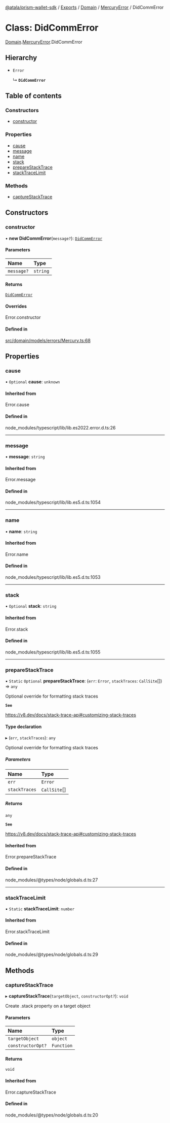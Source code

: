 [@atala/prism-wallet-sdk](../README.md) / [Exports](../modules.md) / [Domain](../modules/Domain.md) / [MercuryError](../modules/Domain.MercuryError.md) / DidCommError

# Class: DidCommError

[Domain](../modules/Domain.md).[MercuryError](../modules/Domain.MercuryError.md).DidCommError

## Hierarchy

- `Error`

  ↳ **`DidCommError`**

## Table of contents

### Constructors

- [constructor](Domain.MercuryError.DidCommError.md#constructor)

### Properties

- [cause](Domain.MercuryError.DidCommError.md#cause)
- [message](Domain.MercuryError.DidCommError.md#message)
- [name](Domain.MercuryError.DidCommError.md#name)
- [stack](Domain.MercuryError.DidCommError.md#stack)
- [prepareStackTrace](Domain.MercuryError.DidCommError.md#preparestacktrace)
- [stackTraceLimit](Domain.MercuryError.DidCommError.md#stacktracelimit)

### Methods

- [captureStackTrace](Domain.MercuryError.DidCommError.md#capturestacktrace)

## Constructors

### constructor

• **new DidCommError**(`message?`): [`DidCommError`](Domain.MercuryError.DidCommError.md)

#### Parameters

| Name | Type |
| :------ | :------ |
| `message?` | `string` |

#### Returns

[`DidCommError`](Domain.MercuryError.DidCommError.md)

#### Overrides

Error.constructor

#### Defined in

[src/domain/models/errors/Mercury.ts:68](https://github.com/input-output-hk/atala-prism-wallet-sdk-ts/blob/f8f2652/src/domain/models/errors/Mercury.ts#L68)

## Properties

### cause

• `Optional` **cause**: `unknown`

#### Inherited from

Error.cause

#### Defined in

node_modules/typescript/lib/lib.es2022.error.d.ts:26

___

### message

• **message**: `string`

#### Inherited from

Error.message

#### Defined in

node_modules/typescript/lib/lib.es5.d.ts:1054

___

### name

• **name**: `string`

#### Inherited from

Error.name

#### Defined in

node_modules/typescript/lib/lib.es5.d.ts:1053

___

### stack

• `Optional` **stack**: `string`

#### Inherited from

Error.stack

#### Defined in

node_modules/typescript/lib/lib.es5.d.ts:1055

___

### prepareStackTrace

▪ `Static` `Optional` **prepareStackTrace**: (`err`: `Error`, `stackTraces`: `CallSite`[]) => `any`

Optional override for formatting stack traces

**`See`**

https://v8.dev/docs/stack-trace-api#customizing-stack-traces

#### Type declaration

▸ (`err`, `stackTraces`): `any`

Optional override for formatting stack traces

##### Parameters

| Name | Type |
| :------ | :------ |
| `err` | `Error` |
| `stackTraces` | `CallSite`[] |

##### Returns

`any`

**`See`**

https://v8.dev/docs/stack-trace-api#customizing-stack-traces

#### Inherited from

Error.prepareStackTrace

#### Defined in

node_modules/@types/node/globals.d.ts:27

___

### stackTraceLimit

▪ `Static` **stackTraceLimit**: `number`

#### Inherited from

Error.stackTraceLimit

#### Defined in

node_modules/@types/node/globals.d.ts:29

## Methods

### captureStackTrace

▸ **captureStackTrace**(`targetObject`, `constructorOpt?`): `void`

Create .stack property on a target object

#### Parameters

| Name | Type |
| :------ | :------ |
| `targetObject` | `object` |
| `constructorOpt?` | `Function` |

#### Returns

`void`

#### Inherited from

Error.captureStackTrace

#### Defined in

node_modules/@types/node/globals.d.ts:20

